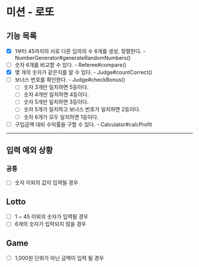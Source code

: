 # 미션 - 로또

## 기능 목록

- [x] 1부터 45까지의 서로 다른 임의의 수 6개를 생성, 정렬한다. - NumberGenerator#generateRandomNumbers()
- [ ] 숫자 6개를 비교할 수 있다. - Referee#compare()
- [x] 몇 개의 숫자가 같은지를 알 수 있다. - Judge#countCorrect()
- [ ] 보너스 번호를 확인한다. - Judge#checkBonus()
  - [ ] 숫자 3개만 일치하면 5등이다.
  - [ ] 숫자 4개만 일치하면 4등이다.
  - [ ] 숫자 5개만 일치하면 3등이다.
  - [ ] 숫자 5개가 일치하고 보너스 번호가 일치하면 2등이다.
  - [ ] 숫자 6개가 모두 일치하면 1등이다.
- [ ] 구입금액 대비 수익률을 구할 수 있다. - Calculator#calcProfit

---

## 입력 예외 상황

### 공통

- [ ] 숫자 이외의 값이 입력될 경우

## Lotto

- [ ] 1 ~ 45 이외의 숫자가 입력될 경우
- [ ] 6개의 숫자가 입력되지 않을 경우

## Game

- [ ] 1,000원 단위가 아닌 금액이 입력 될 경우
